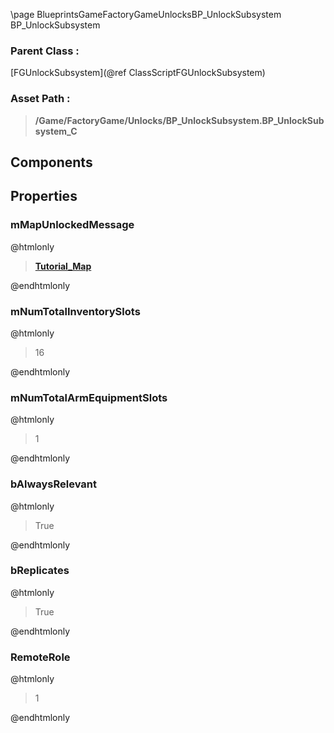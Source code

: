 \page BlueprintsGameFactoryGameUnlocksBP_UnlockSubsystem BP_UnlockSubsystem
### Parent Class :
[FGUnlockSubsystem](@ref ClassScriptFGUnlockSubsystem)
### Asset Path :
<b><blockquote>/Game/FactoryGame/Unlocks/BP_UnlockSubsystem.BP_UnlockSubsystem_C</blockquote></b>
## Components

## Properties

### mMapUnlockedMessage
@htmlonly
<b><a href="_blueprints_game_factory_game_interface_u_i_message_tutorial_tutorial_mails_tutorial__map.html"><blockquote>Tutorial_Map</blockquote></a></b>
@endhtmlonly

### mNumTotalInventorySlots
@htmlonly
<blockquote>16</blockquote>
@endhtmlonly

### mNumTotalArmEquipmentSlots
@htmlonly
<blockquote>1</blockquote>
@endhtmlonly

### bAlwaysRelevant
@htmlonly
<blockquote>True</blockquote>
@endhtmlonly

### bReplicates
@htmlonly
<blockquote>True</blockquote>
@endhtmlonly

### RemoteRole
@htmlonly
<blockquote>1</blockquote>
@endhtmlonly

